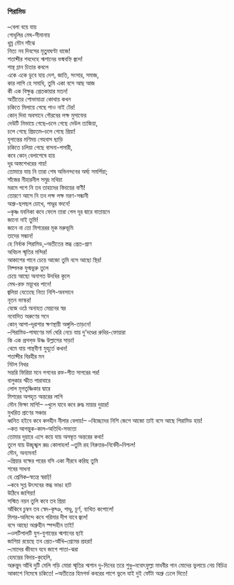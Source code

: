 ### পিরামিড
–বেলা বয়ে যায়  
গোধূলির মেঘ-সীমানায়  
ধূম্র মৌন সাঁঝে  
নিত্য নব দিবসের মৃতু্যঘণ্টা বাজে!  
শতাব্দীর শবদেহে শ্মশানের ভষ্মবহ্নি জ্বলে!  
পান্থ ম্লান চিতার কবলে  
একে একে ডুবে যায় দেশ, জাতি, সংসার, সমাজ,  
কার লাগি হে সমাধি, তুমি একা বসে আছ আজ  
কী এক বিক্ষুব্ধ প্রেতকায়ার মতন!  
অতীতের শোভাযাত্রা কোথায় কখন  
চকিতে মিলায়ে গেছে পাও নাই টের!  
কোন্ দিবা অবসানে গৌরবের লক্ষ মুসাফের  
দেউটি নিভায়ে গেছে–চলে গেছে দেউল ত্যজিয়া,  
চলে গেছে প্রিয়তম–চলে গেছে প্রিয়া!  
যুগান্তের মণিময় গেহবাস ছাড়ি  
চকিতে চলিয়া গেছে বাসনা-পসারী,  
কবে কোন্ বেলাশেষে হায়  
দূর অস্তশেখরের গায়!  
তোমারে যায় নি তারা শেষ অভিনন্দনের অর্ঘ্য সমর্পিয়া;  
সাঁজের নীহারনীল সমুদ্র মথিয়া  
মরমে পশে নি তব তাহাদের বিদায়ের বাণী!  
তোরণে আসে নি তব লক্ষ লক্ষ মরণ-সন্ধানী  
অশ্রু-ছলছল চোখে, পাণ্ডুর বদনে!  
–কৃষ্ণ যবনিকা কবে ফেলে তারা গেল দূর দ্বারে বাতায়নে  
জানো নাই তুমি!  
জানে না তো মিশরেরর মূক মরুভূমি  
তাদের সন্ধান!  
হে নির্বাক পিরামিড,–অতীতের স্তব্ধ প্রেত-প্রাণ  
অবিচল স্মৃতির মন্দির!  
আকাশের পানে চেয়ে আজো তুমি বসে আছো স্থির!  
নিষ্পলক যুগ্মভুরু তুলে  
চেয়ে আছো অনাগত উদধির কূলে  
মেঘ-রক্ত ময়ূখের পানে!  
জ্বলিয়া যেতেছে নিত্য নিশি-অবসানে  
নূতন ভাস্কর!  
বেজে ওঠে অনাহত মেম্ননের স্বর  
নবোদিত অরুণের সনে  
কোন্ আশা-দূরাশার ক্ষণস্থায়ী অঙ্গুলি-তাড়নে!  
–পিরামিড-পাষাণের মর্ম ঘেরি নেচে যায় দু'দণ্ডের রুধির-ফোয়ারা  
কি এক প্রগল্‌ভ উষ্ণ উল্লাসের সাড়া!  
থেমে যায় পান্থবীণা মুহূর্তে কখন!  
শতাব্দীর বিরহীর মন  
নিটল নিথর  
সন্তরি ফিরিয়া মনে গগনের রক্ত-পীত সাগরের পর!  
বালুকার স্ফীত পারাবারে  
লোল মৃগতৃষ্ণিকার দ্বারে  
মিশরের অপহৃত অন্তরের লাগি  
মৌন ভিক্ষা মাগি!– 
–খুলে যাবে কবে রুদ্ধ মায়ার দুয়ার!  
মুখরিত প্রাণের সঞ্চার  
ধ্বনিত হইবে কবে কলহীন নীলার বেলায়!– 
–বিচ্ছেদের নিশি জেগে আজো তাই বসে আছে পিরামিড হায়!  
–কত আগন্তুক-কাল–অতিথি-সভ্যতা  
তোমার দুয়ারে এসে কয়ে যায় অসম্বৃত অন্তরের কথা!  
তুলে যায় উচ্ছৃঙ্খল রুদ্র কোলাহল! 
–তুমি রহ নিরুত্তর–নির্বেদী–নিশ্চল!  
মৌন, অন্যমনা!  
–প্রিয়ার বক্ষের পরের বসি একা নীরবে করিছ তুমি  
শবের সাধনা  
হে প্রেমিক–স্বতন্ত্র স্বরাট্!  
–কবে সুপ্ত উৎসবের স্তব্ধ ভাঙা হাট  
উঠিবে জাগিয়া!  
সস্মিত নয়ন তুলি কবে তব প্রিয়া  
আঁকিবে চুম্বন তব স্বেদ-কৃষ্ঞ, পাণ্ডু, চূর্ণ, ব্যথিত কপোলে!  
মিশর-অলিন্দে কবে গরিমার দীপ যাবে জ্বলে!  
বসে আছো অশ্রুহীন স্পন্দহীন তাই!  
–ওলটিপালটি যুগ-যুগান্তের শ্মশানের ছাই  
জাগিয়া রয়েছে তব প্রেত-আঁখি–প্রেমের প্রহরা!  
–মোদের জীবনে যবে জাগে পাতা-ঝরা  
হেমন্তের বিদায়-কুহেলি,  
অরুন্তুদ আঁখি দুটি মেলি
গড়ি মোরা স্মৃতির শ্মশান
দু-দিনের তরে শুধু–নবোৎফুল্লা মাধবীর গান
মোদের ভুলায়ে নেয় বিচিত্র আকাশে
নিমেষে চকিতে!
–অতীতের হিমগর্ভ কবরের পাশে
ভুলে যাই দুই ফোঁটা অশ্রু ঢেলে দিতে!